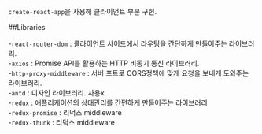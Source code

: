 `create-react-app`을 사용해 클라이언트 부분 구현.

##Libraries

-`react-router-dom` : 클라이언트 사이드에서 라우팅을 간단하게 만들어주는 라이브러리.<br/> -`axios` : Promise API를 활용하는 HTTP 비동기 통신 라이브러리.<br/> -`http-proxy-middleware` : 서버 포트로 CORS정책에 맞게 요청을 보내게 도와주는 라이브러리.<br/> -`antd` : 디자인 라이브러리. 사용x<br/> -`redux` : 애플리케이션의 상태관리를 간편하게 만들어주는 라이브러리<br/> -`redux-promise` : 리덕스 middleware<br/> -`redux-thunk` : 리덕스 middleware<br/>
